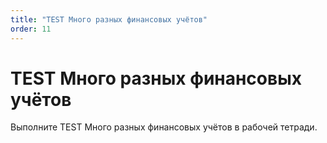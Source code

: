 ```yaml
---
title: "TEST Много разных финансовых учётов"
order: 11
---
```


# TEST Много разных финансовых учётов

Выполните TEST Много разных финансовых учётов в рабочей тетради.